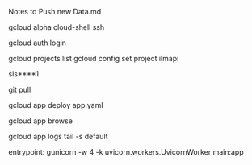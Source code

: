 Notes to Push new Data.md 

<!-- Connect to Server via Cloud Shell: -->
gcloud alpha cloud-shell ssh

<!-- Change user: -->
gcloud auth login

<!-- List & Change project: -->
gcloud projects list
gcloud config set project ilmapi

<!-- Shell Cloud SSH Password  -->
sls****1

<!-- Update Server -->
git pull

<!-- Reload Server with new features -->
gcloud app deploy app.yaml

<!-- Get the link to the API -->
gcloud app browse

<!-- Get logs -->
gcloud app logs tail -s default


<!-- Entrypoint changed -->
entrypoint: gunicorn -w 4 -k uvicorn.workers.UvicornWorker main:app